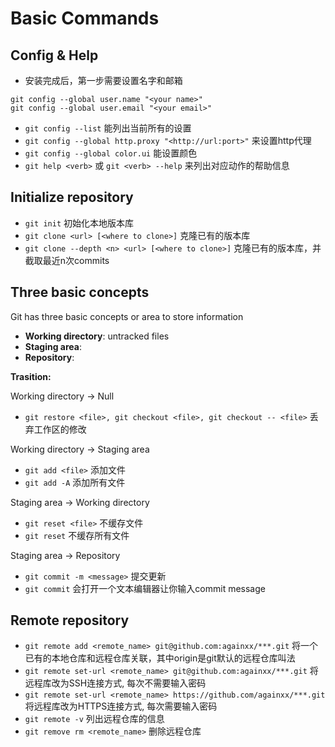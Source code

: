 # Basic Commands

## Config & Help
* 安装完成后，第一步需要设置名字和邮箱  
```shell
git config --global user.name "<your name>"
git config --global user.email "<your email>"
```
* `git config --list` 能列出当前所有的设置
* `git config --global http.proxy "<http://url:port>"` 来设置http代理
* `git config --global color.ui` 能设置颜色
* `git help <verb>` 或 `git <verb> --help` 来列出对应动作的帮助信息

## Initialize repository
* `git init` 初始化本地版本库
* `git clone <url> [<where to clone>]` 克隆已有的版本库
* `git clone --depth <n> <url> [<where to clone>]` 克隆已有的版本库，并截取最近n次commits

## Three basic concepts
Git has three basic concepts or area to store information
* __Working directory__: untracked files
* __Staging area__: 
* __Repository__:

**Trasition:**

Working directory -> Null
* `git restore <file>, git checkout <file>, git checkout -- <file>` 丢弃工作区的修改

Working directory -> Staging area
* `git add <file>` 添加文件
* `git add -A` 添加所有文件

Staging area -> Working directory
* `git reset <file>` 不缓存文件
* `git reset` 不缓存所有文件

Staging area -> Repository
* `git commit -m <message>` 提交更新
* `git commit` 会打开一个文本编辑器让你输入commit message

## Remote repository
* `git remote add <remote_name> git@github.com:againxx/***.git` 将一个已有的本地仓库和远程仓库关联，其中origin是git默认的远程仓库叫法
* `git remote set-url <remote_name> git@github.com:againxx/***.git` 将远程库改为SSH连接方式, 每次不需要输入密码
* `git remote set-url <remote_name> https://github.com/againxx/***.git` 将远程库改为HTTPS连接方式, 每次需要输入密码
* `git remote -v` 列出远程仓库的信息
* `git remove rm <remote_name>` 删除远程仓库
